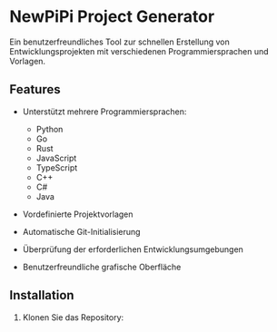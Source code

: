 # NewPiPi Project Generator

Ein benutzerfreundliches Tool zur schnellen Erstellung von Entwicklungsprojekten mit verschiedenen Programmiersprachen und Vorlagen.

## Features

- Unterstützt mehrere Programmiersprachen:
  - Python
  - Go
  - Rust 
  - JavaScript
  - TypeScript
  - C++
  - C#
  - Java

- Vordefinierte Projektvorlagen
- Automatische Git-Initialisierung
- Überprüfung der erforderlichen Entwicklungsumgebungen
- Benutzerfreundliche grafische Oberfläche

## Installation

1. Klonen Sie das Repository:
